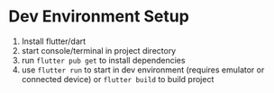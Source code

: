 # Dev Environment Setup

1. Install flutter/dart
2. start console/terminal in project directory
3. run `flutter pub get` to install dependencies
4. use `flutter run` to start in dev environment (requires emulator or connected device) or `flutter build` to build project
